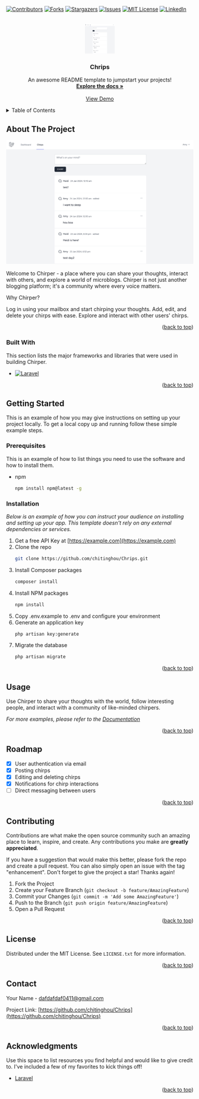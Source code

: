 <!-- Improved compatibility of back to top link: See: https://github.com/chitinghou/Chrips/pull/73 -->
<a name="readme-top"></a>
<!--
*** Thanks for checking out the Chrips. If you have a suggestion
*** that would make this better, please fork the repo and create a pull request
*** or simply open an issue with the tag "enhancement".
*** Don't forget to give the project a star!
*** Thanks again! Now go create something AMAZING! :D
-->



<!-- PROJECT SHIELDS -->
<!--
*** I'm using markdown "reference style" links for readability.
*** Reference links are enclosed in brackets [ ] instead of parentheses ( ).
*** See the bottom of this document for the declaration of the reference variables
*** for contributors-url, forks-url, etc. This is an optional, concise syntax you may use.
*** https://www.markdownguide.org/basic-syntax/#reference-style-links
-->
[![Contributors][contributors-shield]][contributors-url]
[![Forks][forks-shield]][forks-url]
[![Stargazers][stars-shield]][stars-url]
[![Issues][issues-shield]][issues-url]
[![MIT License][license-shield]][license-url]
[![LinkedIn][linkedin-shield]][linkedin-url]



<!-- PROJECT LOGO -->
<br />
<div align="center">
  <a href="https://github.com/chitinghou/Chrips">
    <img src="./readme_img1.png" alt="Logo" width="80" height="80">
  </a>

  <h3 align="center">Chrips</h3>

  <p align="center">
    An awesome README template to jumpstart your projects!
    <br />
    <a href="https://github.com/chitinghou/Chrips"><strong>Explore the docs »</strong></a>
    <br />
    <br />
    <a href="https://youtu.be/0yzJHzARXuo">View Demo</a>
  </p>
</div>



<!-- TABLE OF CONTENTS -->
<details>
  <summary>Table of Contents</summary>
  <ol>
    <li>
      <a href="#about-the-project">About The Project</a>
      <ul>
        <li><a href="#built-with">Built With</a></li>
      </ul>
    </li>
    <li>
      <a href="#getting-started">Getting Started</a>
      <ul>
        <li><a href="#prerequisites">Prerequisites</a></li>
        <li><a href="#installation">Installation</a></li>
      </ul>
    </li>
    <li><a href="#usage">Usage</a></li>
    <li><a href="#roadmap">Roadmap</a></li>
    <li><a href="#contributing">Contributing</a></li>
    <li><a href="#license">License</a></li>
    <li><a href="#contact">Contact</a></li>
    <li><a href="#acknowledgments">Acknowledgments</a></li>
  </ol>
</details>



<!-- ABOUT THE PROJECT -->
## About The Project

[![Product Name Screen Shot][product-screenshot]](https://example.com)

Welcome to Chirper - a place where you can share your thoughts, interact with others, and explore a world of microblogs. Chirper is not just another blogging platform; it's a community where every voice matters.

Why Chirper?

Log in using your mailbox and start chirping your thoughts.
Add, edit, and delete your chirps with ease.
Explore and interact with other users' chirps.


<p align="right">(<a href="#readme-top">back to top</a>)</p>



### Built With

This section lists the major frameworks and libraries that were used in building Chirper.

* [![Laravel][Laravel.com]][Laravel-url]

<p align="right">(<a href="#readme-top">back to top</a>)</p>



<!-- GETTING STARTED -->
## Getting Started

This is an example of how you may give instructions on setting up your project locally.
To get a local copy up and running follow these simple example steps.

### Prerequisites

This is an example of how to list things you need to use the software and how to install them.
* npm
  ```sh
  npm install npm@latest -g
  ```

### Installation

_Below is an example of how you can instruct your audience on installing and setting up your app. This template doesn't rely on any external dependencies or services._

1. Get a free API Key at [https://example.com](https://example.com)
2. Clone the repo
   ```sh
   git clone https://github.com/chitinghou/Chrips.git
   ```
3. Install Composer packages
   ```sh
   composer install
   ```
4. Install NPM packages
   ```sh
   npm install
   ```
5. Copy .env.example to .env and configure your environment
6. Generate an application key
   ```sh
   php artisan key:generate
   ```
7. Migrate the database
   ```sh
   php artisan migrate
   ```


<p align="right">(<a href="#readme-top">back to top</a>)</p>



<!-- USAGE EXAMPLES -->
## Usage

Use Chirper to share your thoughts with the world, follow interesting people, and interact with a community of like-minded chirpers.

_For more examples, please refer to the [Documentation](https://example.com)_

<p align="right">(<a href="#readme-top">back to top</a>)</p>



<!-- ROADMAP -->
## Roadmap

- [x] User authentication via email
- [x] Posting chirps
- [x] Editing and deleting chirps
- [x] Notifications for chirp interactions
- [ ] Direct messaging between users

<p align="right">(<a href="#readme-top">back to top</a>)</p>



<!-- CONTRIBUTING -->
## Contributing

Contributions are what make the open source community such an amazing place to learn, inspire, and create. Any contributions you make are **greatly appreciated**.

If you have a suggestion that would make this better, please fork the repo and create a pull request. You can also simply open an issue with the tag "enhancement".
Don't forget to give the project a star! Thanks again!

1. Fork the Project
2. Create your Feature Branch (`git checkout -b feature/AmazingFeature`)
3. Commit your Changes (`git commit -m 'Add some AmazingFeature'`)
4. Push to the Branch (`git push origin feature/AmazingFeature`)
5. Open a Pull Request

<p align="right">(<a href="#readme-top">back to top</a>)</p>



<!-- LICENSE -->
## License

Distributed under the MIT License. See `LICENSE.txt` for more information.

<p align="right">(<a href="#readme-top">back to top</a>)</p>



<!-- CONTACT -->
## Contact

Your Name -  dafdafdaf0411@gmail.com

Project Link: [https://github.com/chitinghou/Chrips](https://github.com/chitinghou/Chrips)

<p align="right">(<a href="#readme-top">back to top</a>)</p>



<!-- ACKNOWLEDGMENTS -->
## Acknowledgments

Use this space to list resources you find helpful and would like to give credit to. I've included a few of my favorites to kick things off!

* [Laravel](https://bootcamp.laravel.com/)

<p align="right">(<a href="#readme-top">back to top</a>)</p>



<!-- MARKDOWN LINKS & IMAGES -->
<!-- https://www.markdownguide.org/basic-syntax/#reference-style-links -->
[contributors-shield]: https://img.shields.io/github/contributors/chitinghou/Chrips.svg?style=for-the-badge
[contributors-url]: https://github.com/chitinghou/Chrips/graphs/contributors
[forks-shield]: https://img.shields.io/github/forks/chitinghou/Chrips.svg?style=for-the-badge
[forks-url]: https://github.com/chitinghou/Chrips/network/members
[stars-shield]: https://img.shields.io/github/stars/chitinghou/Chrips.svg?style=for-the-badge
[stars-url]: https://github.com/chitinghou/Chrips/stargazers
[issues-shield]: https://img.shields.io/github/issues/chitinghou/Chrips.svg?style=for-the-badge
[issues-url]: https://github.com/chitinghou/Chrips/issues
[license-shield]: https://img.shields.io/github/license/chitinghou/Chrips.svg?style=for-the-badge
[license-url]: https://github.com/chitinghou/Chrips/blob/master/LICENSE.txt
[linkedin-shield]: https://img.shields.io/badge/-LinkedIn-black.svg?style=for-the-badge&logo=linkedin&colorB=555
[linkedin-url]: https://linkedin.com/in/chitinghou
[product-screenshot]: /readme_img1.png
[Next.js]: https://img.shields.io/badge/next.js-000000?style=for-the-badge&logo=nextdotjs&logoColor=white
[Next-url]: https://nextjs.org/
[React.js]: https://img.shields.io/badge/React-20232A?style=for-the-badge&logo=react&logoColor=61DAFB
[React-url]: https://reactjs.org/
[Vue.js]: https://img.shields.io/badge/Vue.js-35495E?style=for-the-badge&logo=vuedotjs&logoColor=4FC08D
[Vue-url]: https://vuejs.org/
[Angular.io]: https://img.shields.io/badge/Angular-DD0031?style=for-the-badge&logo=angular&logoColor=white
[Angular-url]: https://angular.io/
[Svelte.dev]: https://img.shields.io/badge/Svelte-4A4A55?style=for-the-badge&logo=svelte&logoColor=FF3E00
[Svelte-url]: https://svelte.dev/
[Laravel.com]: https://img.shields.io/badge/Laravel-FF2D20?style=for-the-badge&logo=laravel&logoColor=white
[Laravel-url]: https://laravel.com
[Bootstrap.com]: https://img.shields.io/badge/Bootstrap-563D7C?style=for-the-badge&logo=bootstrap&logoColor=white
[Bootstrap-url]: https://getbootstrap.com
[JQuery.com]: https://img.shields.io/badge/jQuery-0769AD?style=for-the-badge&logo=jquery&logoColor=white
[JQuery-url]: https://jquery.com 
